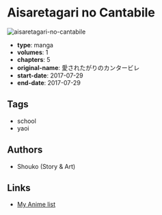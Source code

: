 # Aisaretagari no Cantabile

![aisaretagari-no-cantabile](https://cdn.myanimelist.net/images/manga/1/223570.jpg)

-   **type**: manga
-   **volumes**: 1
-   **chapters**: 5
-   **original-name**: 愛されたがりのカンタービレ
-   **start-date**: 2017-07-29
-   **end-date**: 2017-07-29

## Tags

-   school
-   yaoi

## Authors

-   Shouko (Story & Art)

## Links

-   [My Anime list](https://myanimelist.net/manga/113866/Aisaretagari_no_Cantabile)
